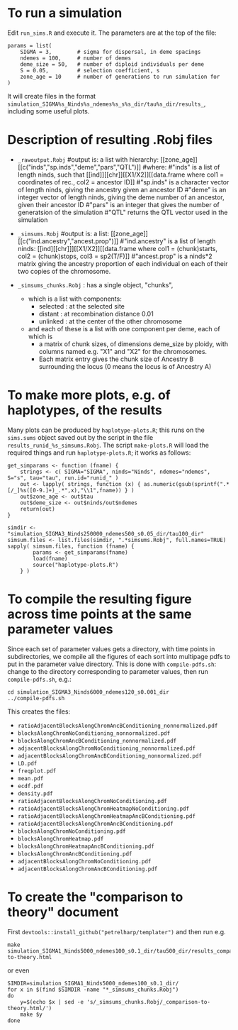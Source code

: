 # To run a simulation 

Edit `run_sims.R` and execute it.
The parameters are at the top of the file:
```
params = list(
    SIGMA = 3,        # sigma for dispersal, in deme spacings
    ndemes = 100,     # number of demes
    deme_size = 50,   # number of diploid individuals per deme
    S = 0.05,         # selection coefficient, s
    zone_age = 10     # number of generations to run simulation for
)
```

It will create files in the format `simulation_SIGMA%s_Ninds%s_ndemes%s_s%s_dir/tau%s_dir/results_`,
including some useful plots.


# Description of resulting .Robj files

* `_rawoutput.Robj`
		#output is: a list with hierarchy: [[zone_age]][[c("inds","sp.inds","deme","pars","QTL")]]
		#where:
			#"inds" is a list of length ninds, such that [[ind]][[chr]][[X1/X2]][[data.frame where col1 = coordinates of rec., col2 = ancestor ID]]
			#"sp.inds" is a character vector of length ninds, giving the ancestry given an ancestor ID
			#"deme" is an integer vector of length ninds, giving the deme number of an ancestor, given their ancestor ID
			#"pars" is an integer that gives the number of generatsion of the simulation
			#"QTL" returns the QTL vector used in the simulation

* `_simsums.Robj`
		#output is:  a list: [[zone_age]][[c("ind.ancestry","ancest.prop")]]
			#"ind.ancestry" is a list of length ninds: [[ind][[chr]]][[X1/X2]][[data.frame where col1 = (chunk)starts, col2 = (chunk)stops, col3 = sp2(T/F)]]
			#"ancest.prop" is a ninds*2 matrix giving the ancestry proportion of each individual on each of their two copies of the chromosome.

* `_simsums_chunks.Robj` : has a single object, "chunks", 
    - which is a list with components:
        - selected : at the selected site
        - distant : at recombination distance 0.01
        - unlinked : at the center of the other chromosome
    - and each of these is a list with one component per deme, each of which is
		- a matrix of chunk sizes, of dimensions deme_size by ploidy, with columns named e.g. "X1" and "X2" for the chromosomes.
        - Each matrix entry gives the chunk size of Ancestry B surrounding the locus (0 means the locus is of Ancestry A)


# To make more plots, e.g. of haplotypes, of the results

Many plots can be produced by `haplotype-plots.R`;
this runs on the `sims.sums` object saved out by the script in the file `results_runid_%s_simsums.Robj`.
The script `make-plots.R` will load the required things and run `haplotype-plots.R`;
it works as follows:
```
get_simparams <- function (fname) {
    strings <- c( SIGMA="SIGMA", ninds="Ninds", ndemes="ndemes", S="s", tau="tau", run.id="runid_" )
    out <- lapply( strings, function (x) { as.numeric(gsub(sprintf(".*[/_]%s([0-9.]+)_.*",x),"\\1",fname)) } )
    out$zone_age <- out$tau
    out$deme_size <- out$ninds/out$ndemes
    return(out)
}

simdir <- "simulation_SIGMA3_Ninds250000_ndemes500_s0.05_dir/tau100_dir"
simsum.files <- list.files(simdir, ".*simsums.Robj", full.names=TRUE)
sapply( simsum.files, function (fname) {
        params <- get_simparams(fname)
        load(fname)
        source("haplotype-plots.R")
    } )
```

# To compile the resulting figure across time points at the same parameter values

Since each set of parameter values gets a directory,
with time points in subdirectories,
we compile all the figures of each sort into multipage pdfs to put in the parameter value directory.
This is done with `compile-pdfs.sh`: 
change to the directory corresponding to parameter values, then run `compile-pdfs.sh`, e.g.:
```
cd simulation_SIGMA3_Ninds6000_ndemes120_s0.001_dir
../compile-pdfs.sh
```
This creates the files:

- `ratioAdjacentBlocksAlongChromAncBConditioning_nonnormalized.pdf`
- `blocksAlongChromNoConditioning_nonnormalized.pdf`
- `blocksAlongChromAncBConditioning_nonnormalized.pdf`
- `adjacentBlocksAlongChromNoConditioning_nonnormalized.pdf`
- `adjacentBlocksAlongChromAncBConditioning_nonnormalized.pdf`
- `LD.pdf`
- `freqplot.pdf`
- `mean.pdf`
- `ecdf.pdf`
- `density.pdf`
- `ratioAdjacentBlocksAlongChromNoConditioning.pdf`
- `ratioAdjacentBlocksAlongChromHeatmapNoConditioning.pdf`
- `ratioAdjacentBlocksAlongChromHeatmapAncBConditioning.pdf`
- `ratioAdjacentBlocksAlongChromAncBConditioning.pdf`
- `blocksAlongChromNoConditioning.pdf`
- `blocksAlongChromHeatmap.pdf`
- `blocksAlongChromHeatmapAncBConditioning.pdf`
- `blocksAlongChromAncBConditioning.pdf`
- `adjacentBlocksAlongChromNoConditioning.pdf`
- `adjacentBlocksAlongChromAncBConditioning.pdf`

# To create the "comparison to theory" document

First `devtools::install_github("petrelharp/templater")` and then run e.g.
```
make simulation_SIGMA1_Ninds5000_ndemes100_s0.1_dir/tau500_dir/results_comparison-to-theory.html
```
or even
```
SIMDIR=simulation_SIGMA1_Ninds5000_ndemes100_s0.1_dir/
for x in $(find $SIMDIR -name "*_simsums_chunks.Robj")
do 
    y=$(echo $x | sed -e 's/_simsums_chunks.Robj/_comparison-to-theory.html/') 
    make $y
done
```

